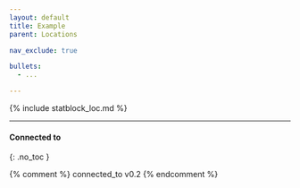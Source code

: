 ```yaml
---
layout: default
title: Example
parent: Locations

nav_exclude: true

bullets:
  - ...

---
```


{% include statblock_loc.md %}


---
#### Connected to
{: .no_toc }

<!-- QueryToSerialize: LIST without ID "["+ title + "](https://terra-campaigns.github.io/" + regexreplace(file.path, ".md", "") + ")" + ", from " + regexreplace(file.folder, "^[^\/]*\/", "") FROM ([[]]) OR outgoing([[]]) WHERE (file.path != this.file.path AND title != null) SORT file.folder DESC -->


{% comment %}
connected_to v0.2
{% endcomment %}

